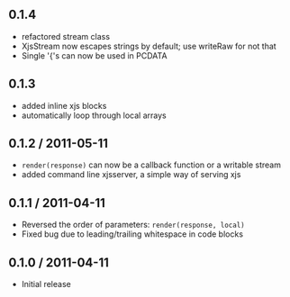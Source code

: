 0.1.4
-----

* refactored stream class
* XjsStream now escapes strings by default; use writeRaw for not that
* Single '{'s can  now be used in PCDATA

0.1.3
-----

* added inline xjs blocks
* automatically loop through local arrays

0.1.2 / 2011-05-11
------------------

* `render(response)` can now be a callback function or a writable stream
* added command line xjsserver, a simple way of serving xjs

0.1.1 / 2011-04-11
-----------------

* Reversed the order of parameters: `render(response, local)`
* Fixed bug due to leading/trailing whitespace in code blocks

0.1.0 / 2011-04-11
------------------

* Initial release